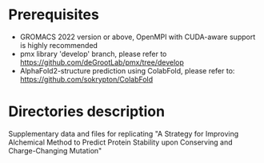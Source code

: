 # Prerequisites

- GROMACS 2022 version or above, OpenMPI with CUDA-aware support is highly recommended
- pmx library 'develop' branch, please refer to https://github.com/deGrootLab/pmx/tree/develop
- AlphaFold2-structure prediction using ColabFold, please refer to: https://github.com/sokrypton/ColabFold

# Directories description














Supplementary data and files for replicating "A Strategy for Improving Alchemical Method to Predict Protein Stability upon Conserving and Charge-Changing Mutation"
